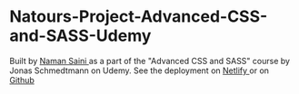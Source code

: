 # Natours-Project-Advanced-CSS-and-SASS-Udemy

Built by <a href="https://github.com/namansaini1463"> Naman Saini </a> as a part of the "Advanced CSS and SASS" course by Jonas Schmedtmann on Udemy.
See the deployment on <a href="https://natours-namansaini1463.netlify.app/">  Netlify </a> or on <a href="https://namansaini1463.github.io/Natours-Project-Advanced-CSS-and-SASS-Udemy/"> Github </a>
